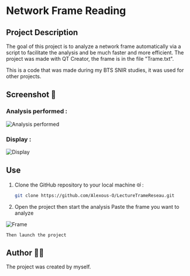 # Network Frame Reading


## Project Description 

The goal of this project is to analyze a network frame automatically via a script to facilitate the analysis and be much faster and more efficient. The project was made with QT Creator, the frame is in the file "Trame.txt".

This is a code that was made during my BTS SNIR studies, it was used for other projects.

## Screenshot 📸

### Analysis performed :

![Analysis performed](https://github.com/user-attachments/assets/562effb2-6028-40bf-a74c-b37d4887a2df)


### Display :

![Display](https://github.com/user-attachments/assets/d707f925-61ea-4e27-b096-6446eb795eba)



## Use

1. Clone the GitHub repository to your local machine <img src="https://cdn.jsdelivr.net/gh/devicons/devicon/icons/git/git-original.svg" height="15" alt="git logo" />:

    ```bash
    git clone https://github.com/Alexous-O/LectureTrameReseau.git
    ```
    
2. Open the project then start the analysis
   Paste the frame you want to analyze

![Frame](https://github.com/user-attachments/assets/5add3ca0-c416-4d81-8e32-ecb1739a8913)
    
    Then launch the project

## Author 👨‍💻
The project was created by myself.
